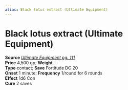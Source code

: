 ```yaml
---
alias: Black lotus extract (Ultimate Equipment)
---
```


# Black lotus extract (Ultimate Equipment)

**Source** [_Ultimate Equipment pg. 111_](http://paizo.com/products/btpy8tmc?Pathfinder-Roleplaying-Game-Ultimate-Equipment)  
**Price** 4,500 gp; **Weight** —  
**Type** contact; **Save** Fortitude DC 20  
**Onset** 1 minute; **Frequency** 1/round for 6 rounds  
**Effect** 1d6 Con  
**Cure** 2 saves
